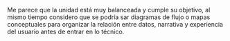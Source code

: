 Me parece que la unidad está muy balanceada y cumple su objetivo, al mismo tiempo considero que se podría sar diagramas de flujo o mapas conceptuales para organizar la relación entre datos, narrativa y experiencia del usuario antes de entrar en lo técnico.

